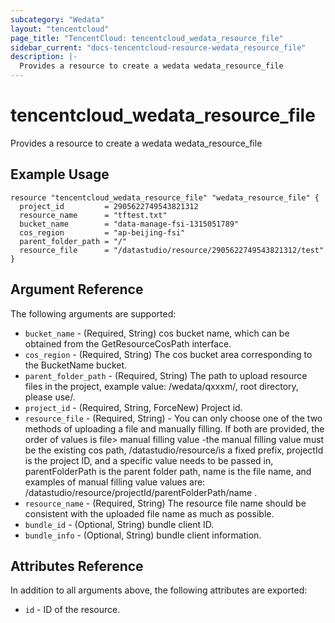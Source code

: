 ```yaml
---
subcategory: "Wedata"
layout: "tencentcloud"
page_title: "TencentCloud: tencentcloud_wedata_resource_file"
sidebar_current: "docs-tencentcloud-resource-wedata_resource_file"
description: |-
  Provides a resource to create a wedata wedata_resource_file
---
```


# tencentcloud_wedata_resource_file

Provides a resource to create a wedata wedata_resource_file

## Example Usage

```hcl
resource "tencentcloud_wedata_resource_file" "wedata_resource_file" {
  project_id         = 2905622749543821312
  resource_name      = "tftest.txt"
  bucket_name        = "data-manage-fsi-1315051789"
  cos_region         = "ap-beijing-fsi"
  parent_folder_path = "/"
  resource_file      = "/datastudio/resource/2905622749543821312/test"
}
```

## Argument Reference

The following arguments are supported:

* `bucket_name` - (Required, String) cos bucket name, which can be obtained from the GetResourceCosPath interface.
* `cos_region` - (Required, String) The cos bucket area corresponding to the BucketName bucket.
* `parent_folder_path` - (Required, String) The path to upload resource files in the project, example value: /wedata/qxxxm/, root directory, please use/.
* `project_id` - (Required, String, ForceNew) Project id.
* `resource_file` - (Required, String) - You can only choose one of the two methods of uploading a file and manually filling. If both are provided, the order of values is file> manual filling value
-the manual filling value must be the existing cos path, /datastudio/resource/is a fixed prefix, projectId is the project ID, and a specific value needs to be passed in, parentFolderPath is the parent folder path, name is the file name, and examples of manual filling value values are: /datastudio/resource/projectId/parentFolderPath/name 
.
* `resource_name` - (Required, String) The resource file name should be consistent with the uploaded file name as much as possible.
* `bundle_id` - (Optional, String) bundle client ID.
* `bundle_info` - (Optional, String) bundle client information.

## Attributes Reference

In addition to all arguments above, the following attributes are exported:

* `id` - ID of the resource.



